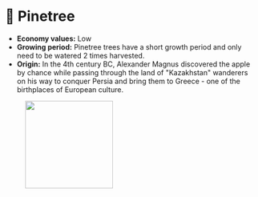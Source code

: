# 🍏 Pinetree

* **Economy values:** Low
* **Growing period:** Pinetree trees have a short growth period and only need to be watered 2 times harvested.
* **Origin:** In the 4th century BC, Alexander Magnus discovered the apple by chance while passing through the land of "Kazakhstan" wanderers on his way to conquer Persia and bring them to Greece - one of the birthplaces of European culture.

<div>

<figure><img src="../.gitbook/assets/1.png" alt="" width="175"><figcaption></figcaption></figure>

 

<figure><img src="../.gitbook/assets/tree-mid-1.png" alt=""><figcaption></figcaption></figure>

 

<figure><img src="../.gitbook/assets/tree-1.png" alt=""><figcaption></figcaption></figure>

</div>
